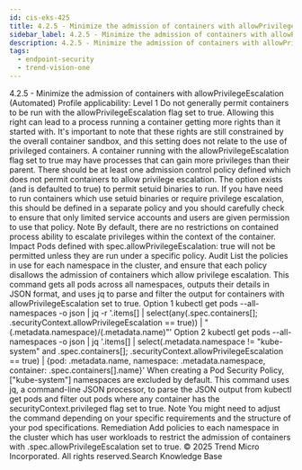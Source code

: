 ```yaml
---
id: cis-eks-425
title: 4.2.5 - Minimize the admission of containers with allowPrivilegeEscalation (Automated)
sidebar_label: 4.2.5 - Minimize the admission of containers with allowPrivilegeEscalation (Automated)
description: 4.2.5 - Minimize the admission of containers with allowPrivilegeEscalation (Automated)
tags:
  - endpoint-security
  - trend-vision-one
---
```


 4.2.5 - Minimize the admission of containers with allowPrivilegeEscalation (Automated) Profile applicability: Level 1 Do not generally permit containers to be run with the allowPrivilegeEscalation flag set to true. Allowing this right can lead to a process running a container getting more rights than it started with. It's important to note that these rights are still constrained by the overall container sandbox, and this setting does not relate to the use of privileged containers. A container running with the allowPrivilegeEscalation flag set to true may have processes that can gain more privileges than their parent. There should be at least one admission control policy defined which does not permit containers to allow privilege escalation. The option exists (and is defaulted to true) to permit setuid binaries to run. If you have need to run containers which use setuid binaries or require privilege escalation, this should be defined in a separate policy and you should carefully check to ensure that only limited service accounts and users are given permission to use that policy. Note By default, there are no restrictions on contained process ability to escalate privileges within the context of the container. Impact Pods defined with spec.allowPrivilegeEscalation: true will not be permitted unless they are run under a specific policy. Audit List the policies in use for each namespace in the cluster, and ensure that each policy disallows the admission of containers which allow privilege escalation. This command gets all pods across all namespaces, outputs their details in JSON format, and uses jq to parse and filter the output for containers with allowPrivilegeEscalation set to true. Option 1 kubectl get pods --all-namespaces -o json | jq -r '.items[] | select(any(.spec.containers[]; .securityContext.allowPrivilegeEscalation == true)) | "\(.metadata.namespace)/\(.metadata.name)"' Option 2 kubectl get pods --all-namespaces -o json | jq '.items[] | select(.metadata.namespace != "kube-system" and .spec.containers[]; .securityContext.allowPrivilegeEscalation == true) | {pod: .metadata.name, namespace: .metadata.namespace, container: .spec.containers[].name}' When creating a Pod Security Policy, ["kube-system"] namespaces are excluded by default. This command uses jq, a command-line JSON processor, to parse the JSON output from kubectl get pods and filter out pods where any container has the securityContext.privileged flag set to true. Note You might need to adjust the command depending on your specific requirements and the structure of your pod specifications. Remediation Add policies to each namespace in the cluster which has user workloads to restrict the admission of containers with .spec.allowPrivilegeEscalation set to true. © 2025 Trend Micro Incorporated. All rights reserved.Search Knowledge Base